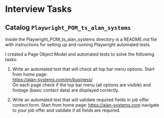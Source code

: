 # Interview Tasks

## Catalog `Playwright_POM_ts_alan_systems`
Inside the Playwright_POM_ts_alan_systems directory is a README.md file with instructions for setting up and running Playwright automated tests.

I created a Page Object Model and automated tests to solve the following tasks:
1. Write an automated test that will check all top bar menu options. Start from home page: 
<br> https://alan-systems.com/en/business/
<br> On each page check if the top bar menu (all options are visible) and footage (basic contact data) are displayed correctly.

2. Write an automated test that will validate required fields in job offer contact form. Start from home page: https://alan-systems.com  navigate to your job offer and validate if all fields are required.

